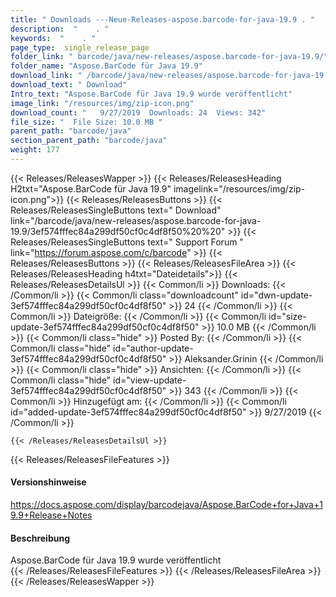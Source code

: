```yaml
---
title: " Downloads ---Neue-Releases-aspose.barcode-for-java-19.9 . "
description:  "    . " 
keywords:  "    . " 
page_type:  single_release_page
folder_link: " barcode/java/new-releases/aspose.barcode-for-java-19.9/"
folder_name: "Aspose.BarCode für Java 19.9"
download_link: " /barcode/java/new-releases/aspose.barcode-for-java-19.9/3ef574fffec84a299df50cf0c4df8f50"
download_text: " Download"
Intro_text: "Aspose.BarCode für Java 19.9 wurde veröffentlicht"
image_link: "/resources/img/zip-icon.png"
download_count: "   9/27/2019  Downloads: 24  Views: 342"
file_size: "  File Size: 10.0 MB "
parent_path: "barcode/java"
section_parent_path: "barcode/java"
weight: 177
---
```


{{< Releases/ReleasesWapper >}}
  {{< Releases/ReleasesHeading H2txt="Aspose.BarCode für Java 19.9" imagelink="/resources/img/zip-icon.png">}}
  {{< Releases/ReleasesButtons >}}
    {{< Releases/ReleasesSingleButtons text=" Download" link="/barcode/java/new-releases/aspose.barcode-for-java-19.9/3ef574fffec84a299df50cf0c4df8f50%20%20" >}}
    {{< Releases/ReleasesSingleButtons text=" Support Forum " link="https://forum.aspose.com/c/barcode" >}}
  {{< Releases/ReleasesButtons >}}
  {{< Releases/ReleasesFileArea >}}
    {{< Releases/ReleasesHeading h4txt="Dateidetails">}}
    {{< Releases/ReleasesDetailsUl >}}
            {{< Common/li >}} Downloads: {{< /Common/li >}}
      {{< Common/li class="downloadcount" id="dwn-update-3ef574fffec84a299df50cf0c4df8f50" >}} 24 {{< /Common/li >}}
      {{< Common/li >}} Dateigröße: {{< /Common/li >}}
      {{< Common/li id="size-update-3ef574fffec84a299df50cf0c4df8f50" >}} 10.0 MB {{< /Common/li >}} 
      {{< Common/li  class="hide" >}} Posted By: {{< /Common/li >}} 
      {{< Common/li class="hide" id="author-update-3ef574fffec84a299df50cf0c4df8f50" >}} Aleksander.Grinin {{< /Common/li >}}
      {{< Common/li class="hide" >}} Ansichten: {{< /Common/li >}}
      {{< Common/li class="hide" id="view-update-3ef574fffec84a299df50cf0c4df8f50" >}} 343 {{< /Common/li >}}
      {{< Common/li >}} Hinzugefügt am: {{< /Common/li >}}
      {{< Common/li id="added-update-3ef574fffec84a299df50cf0c4df8f50" >}} 9/27/2019 {{< /Common/li >}} 

    {{< /Releases/ReleasesDetailsUl >}}

  {{< Releases/ReleasesFileFeatures >}}
      <h4>Versionshinweise</h4><div> <a href="https://docs.aspose.com/display/barcodejava/Aspose.BarCode+for+Java+19.9+Release+Notes">https://docs.aspose.com/display/barcodejava/Aspose.BarCode+for+Java+19.9+Release+Notes</a></div><h4> Beschreibung</h4><div class="HTMLDescription"> Aspose.BarCode für Java 19.9 wurde veröffentlicht</div>
  {{< /Releases/ReleasesFileFeatures >}}
 {{< /Releases/ReleasesFileArea >}}
{{< /Releases/ReleasesWapper >}}



